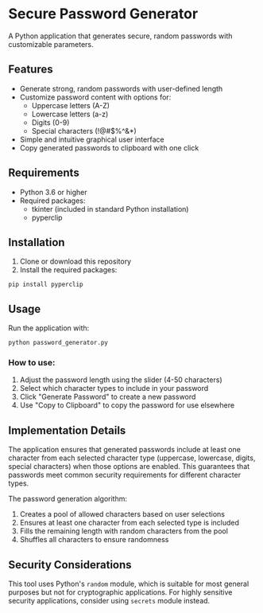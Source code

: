 # Secure Password Generator

A Python application that generates secure, random passwords with customizable parameters.

## Features

- Generate strong, random passwords with user-defined length
- Customize password content with options for:
  - Uppercase letters (A-Z)
  - Lowercase letters (a-z)
  - Digits (0-9)
  - Special characters (!@#$%^&*)
- Simple and intuitive graphical user interface
- Copy generated passwords to clipboard with one click

## Requirements

- Python 3.6 or higher
- Required packages:
  - tkinter (included in standard Python installation)
  - pyperclip

## Installation

1. Clone or download this repository
2. Install the required packages:

```
pip install pyperclip
```

## Usage

Run the application with:

```
python password_generator.py
```

### How to use:

1. Adjust the password length using the slider (4-50 characters)
2. Select which character types to include in your password
3. Click "Generate Password" to create a new password
4. Use "Copy to Clipboard" to copy the password for use elsewhere

## Implementation Details

The application ensures that generated passwords include at least one character from each selected character type (uppercase, lowercase, digits, special characters) when those options are enabled. This guarantees that passwords meet common security requirements for different character types.

The password generation algorithm:
1. Creates a pool of allowed characters based on user selections
2. Ensures at least one character from each selected type is included
3. Fills the remaining length with random characters from the pool
4. Shuffles all characters to ensure randomness

## Security Considerations

This tool uses Python's `random` module, which is suitable for most general purposes but not for cryptographic applications. For highly sensitive security applications, consider using `secrets` module instead.